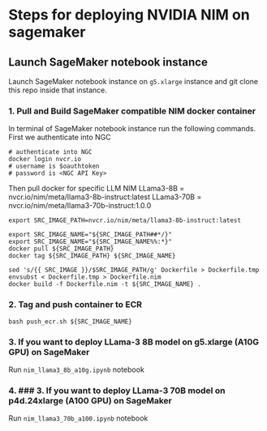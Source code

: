 # Steps for deploying NVIDIA NIM on sagemaker

## Launch SageMaker notebook instance

Launch SageMaker notebook instance on `g5.xlarge` instance and git clone this repo inside that instance.

### 1. Pull and Build SageMaker compatible NIM docker container
In terminal of SageMaker notebook instance run the following commands. First we authenticate into NGC
```
# authenticate into NGC
docker login nvcr.io
# username is $oauthtoken
# password is <NGC API Key>
```
Then pull docker for specific LLM NIM
LLama3-8B = nvcr.io/nim/meta/llama3-8b-instruct:latest
LLama3-70B = nvcr.io/nim/meta/llama3-70b-instruct:1.0.0

```
export SRC_IMAGE_PATH=nvcr.io/nim/meta/llama3-8b-instruct:latest

export SRC_IMAGE_NAME="${SRC_IMAGE_PATH##*/}"
export SRC_IMAGE_NAME="${SRC_IMAGE_NAME%%:*}"
docker pull ${SRC_IMAGE_PATH}
docker tag ${SRC_IMAGE_PATH} ${SRC_IMAGE_NAME}

sed 's/{{ SRC_IMAGE }}/$SRC_IMAGE_PATH/g' Dockerfile > Dockerfile.tmp
envsubst < Dockerfile.tmp > Dockerfile.nim
docker build -f Dockerfile.nim -t ${SRC_IMAGE_NAME} .
```

### 2. Tag and push container to ECR
```
bash push_ecr.sh ${SRC_IMAGE_NAME}
```

### 3. If you want to deploy LLama-3 8B model on g5.xlarge (A10G GPU) on SageMaker
Run `nim_llama3_8b_a10g.ipynb` notebook 

### 4. ### 3. If you want to deploy LLama-3 70B model on p4d.24xlarge (A100 GPU) on SageMaker
Run `nim_llama3_70b_a100.ipynb` notebook 


